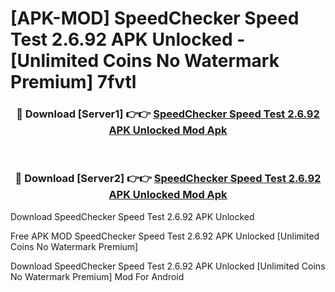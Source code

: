 # [APK-MOD] SpeedChecker Speed Test 2.6.92 APK Unlocked - [Unlimited Coins No Watermark Premium] 7fvtl



<div align="center">
<h3>🔴 Download [Server1] 👉👉 <a href="https://momento.my/?title=SpeedChecker_Speed_Test_2.6.92_APK_Unlocked">SpeedChecker Speed Test 2.6.92 APK Unlocked Mod Apk</a></h3><br>

<h3>🔴 Download [Server2] 👉👉 <a href="https://momento.my/?title=SpeedChecker_Speed_Test_2.6.92_APK_Unlocked">SpeedChecker Speed Test 2.6.92 APK Unlocked Mod Apk</a></h3>
</div>



Download SpeedChecker Speed Test 2.6.92 APK Unlocked 

Free APK MOD SpeedChecker Speed Test 2.6.92 APK Unlocked [Unlimited Coins No Watermark Premium]

Download SpeedChecker Speed Test 2.6.92 APK Unlocked [Unlimited Coins No Watermark Premium] Mod For Android
